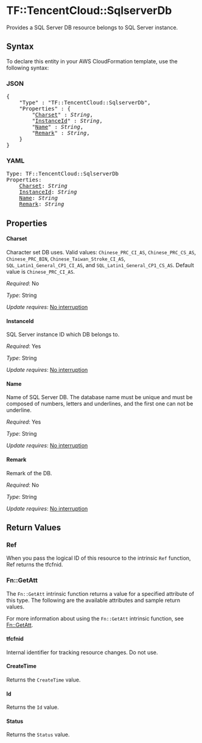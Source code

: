 # TF::TencentCloud::SqlserverDb

Provides a SQL Server DB resource belongs to SQL Server instance.

## Syntax

To declare this entity in your AWS CloudFormation template, use the following syntax:

### JSON

<pre>
{
    "Type" : "TF::TencentCloud::SqlserverDb",
    "Properties" : {
        "<a href="#charset" title="Charset">Charset</a>" : <i>String</i>,
        "<a href="#instanceid" title="InstanceId">InstanceId</a>" : <i>String</i>,
        "<a href="#name" title="Name">Name</a>" : <i>String</i>,
        "<a href="#remark" title="Remark">Remark</a>" : <i>String</i>,
    }
}
</pre>

### YAML

<pre>
Type: TF::TencentCloud::SqlserverDb
Properties:
    <a href="#charset" title="Charset">Charset</a>: <i>String</i>
    <a href="#instanceid" title="InstanceId">InstanceId</a>: <i>String</i>
    <a href="#name" title="Name">Name</a>: <i>String</i>
    <a href="#remark" title="Remark">Remark</a>: <i>String</i>
</pre>

## Properties

#### Charset

Character set DB uses. Valid values: `Chinese_PRC_CI_AS`, `Chinese_PRC_CS_AS`, `Chinese_PRC_BIN`, `Chinese_Taiwan_Stroke_CI_AS`, `SQL_Latin1_General_CP1_CI_AS`, and `SQL_Latin1_General_CP1_CS_AS`. Default value is `Chinese_PRC_CI_AS`.

_Required_: No

_Type_: String

_Update requires_: [No interruption](https://docs.aws.amazon.com/AWSCloudFormation/latest/UserGuide/using-cfn-updating-stacks-update-behaviors.html#update-no-interrupt)

#### InstanceId

SQL Server instance ID which DB belongs to.

_Required_: Yes

_Type_: String

_Update requires_: [No interruption](https://docs.aws.amazon.com/AWSCloudFormation/latest/UserGuide/using-cfn-updating-stacks-update-behaviors.html#update-no-interrupt)

#### Name

Name of SQL Server DB. The database name must be unique and must be composed of numbers, letters and underlines, and the first one can not be underline.

_Required_: Yes

_Type_: String

_Update requires_: [No interruption](https://docs.aws.amazon.com/AWSCloudFormation/latest/UserGuide/using-cfn-updating-stacks-update-behaviors.html#update-no-interrupt)

#### Remark

Remark of the DB.

_Required_: No

_Type_: String

_Update requires_: [No interruption](https://docs.aws.amazon.com/AWSCloudFormation/latest/UserGuide/using-cfn-updating-stacks-update-behaviors.html#update-no-interrupt)

## Return Values

### Ref

When you pass the logical ID of this resource to the intrinsic `Ref` function, Ref returns the tfcfnid.

### Fn::GetAtt

The `Fn::GetAtt` intrinsic function returns a value for a specified attribute of this type. The following are the available attributes and sample return values.

For more information about using the `Fn::GetAtt` intrinsic function, see [Fn::GetAtt](https://docs.aws.amazon.com/AWSCloudFormation/latest/UserGuide/intrinsic-function-reference-getatt.html).

#### tfcfnid

Internal identifier for tracking resource changes. Do not use.

#### CreateTime

Returns the <code>CreateTime</code> value.

#### Id

Returns the <code>Id</code> value.

#### Status

Returns the <code>Status</code> value.

